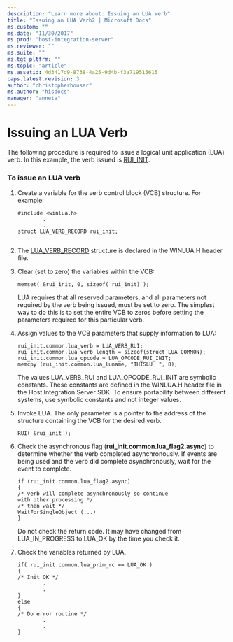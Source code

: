 ```yaml
---
description: "Learn more about: Issuing an LUA Verb"
title: "Issuing an LUA Verb2 | Microsoft Docs"
ms.custom: ""
ms.date: "11/30/2017"
ms.prod: "host-integration-server"
ms.reviewer: ""
ms.suite: ""
ms.tgt_pltfrm: ""
ms.topic: "article"
ms.assetid: 4d3417d9-8738-4a25-9d4b-f3a719515615
caps.latest.revision: 3
author: "christopherhouser"
ms.author: "hisdocs"
manager: "anneta"
---
```

# Issuing an LUA Verb
The following procedure is required to issue a logical unit application (LUA) verb. In this example, the verb issued is [RUI_INIT](./rui-init1.md).  
  
### To issue an LUA verb  
  
1.  Create a variable for the verb control block (VCB) structure. For example:  
  
    ```  
    #include <winlua.h>  
            .  
            .  
    struct LUA_VERB_RECORD rui_init;  
  
    ```  
  
2.  The [LUA_VERB_RECORD](../core/lua-verb-record2.md) structure is declared in the WINLUA.H header file.  
  
3.  Clear (set to zero) the variables within the VCB:  
  
    ```  
    memset( &rui_init, 0, sizeof( rui_init) );  
    ```  
  
     LUA requires that all reserved parameters, and all parameters not required by the verb being issued, must be set to zero. The simplest way to do this is to set the entire VCB to zeros before setting the parameters required for this particular verb.  
  
4.  Assign values to the VCB parameters that supply information to LUA:  
  
    ```  
    rui_init.common.lua_verb = LUA_VERB_RUI;  
    rui_init.common.lua_verb_length = sizeof(struct LUA_COMMON);  
    rui_init.common.lua_opcode = LUA_OPCODE_RUI_INIT;  
    memcpy (rui_init.common.lua_luname, "THISLU  ", 8);  
    ```  
  
     The values LUA_VERB_RUI and LUA_OPCODE_RUI_INIT are symbolic constants. These constants are defined in the WINLUA.H header file in the Host Integration Server SDK. To ensure portability between different systems, use symbolic constants and not integer values.  
  
5.  Invoke LUA. The only parameter is a pointer to the address of the structure containing the VCB for the desired verb.  
  
    ```  
    RUI( &rui_init );  
    ```  
  
6.  Check the asynchronous flag (**rui_init.common.lua_flag2.async**) to determine whether the verb completed asynchronously. If events are being used and the verb did complete asynchronously, wait for the event to complete.  
  
    ```  
    if (rui_init.common.lua_flag2.async)  
    {  
    /* verb will complete asynchronously so continue  
    with other processing */  
    /* then wait */  
    WaitForSingleObject (...)  
    }  
    ```  
  
     Do not check the return code. It may have changed from LUA_IN_PROGRESS to LUA_OK by the time you check it.  
  
7.  Check the variables returned by LUA.  
  
    ```  
    if( rui_init.common.lua_prim_rc == LUA_OK )  
    {  
    /* Init OK */  
            .  
            .  
    }   
    else  
    {  
    /* Do error routine */  
            .  
            .  
    }  
    ```
